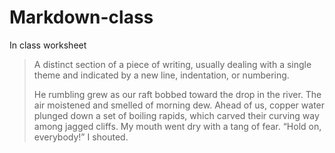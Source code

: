 # Markdown-class
In class worksheet
> A distinct section of a piece of writing, usually dealing with a single theme and indicated by a new line, indentation, or numbering.
>
>He rumbling grew as our raft bobbed toward the drop in the river. The air moistened and smelled of morning dew. Ahead of us, copper water plunged down a set of boiling rapids, which carved their curving way among jagged cliffs. My mouth went dry with a tang of fear. “Hold on, everybody!” I shouted.
